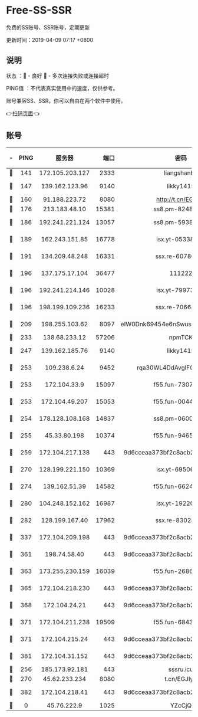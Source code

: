 # Free-SS-SSR

免费的SS账号、SSR账号，定期更新

更新时间：2019-04-09 07:17 +0800

## 说明

状态     ：🙂 - 良好 🙁 - 多次连接失败或连接超时

PING值   ：不代表真实使用中的速度，仅供参考。

账号兼容SS、SSR，你可以自由在两个软件中使用。

👉[扫码页面](https://liesauer.github.io/Free-SS-SSR/)👈

## 账号

|-|PING|服务器|端口|密码|加密方式|区域|
|:----:|:----:|:-----:|-----:|:----:|:----:|:----:|
|🙂|141|172.105.203.127|2333|liangshanbo|chacha20|JP|
|🙂|147|139.162.123.96|9140|likky1415|aes-256-cfb|JP|
|🙂|160|91.188.223.72|8080|http://t.cn/EGJIyrl|rc4-md5|RU|
|🙂|176|213.183.48.10|15381|ss8.pm-82487575|rc4-md5|RU|
|🙂|186|192.241.221.124|13057|ss8.pm-59380091|aes-256-cfb|US|
|🙂|189|162.243.151.85|16778|isx.yt-05338724|aes-256-cfb|US|
|🙂|191|134.209.48.248|16331|ssx.re-60780251|aes-256-cfb|US|
|🙂|196|137.175.17.104|36477|111222|aes-256-cfb|CN|
|🙂|196|192.241.214.146|10028|isx.yt-79973395|aes-256-cfb|US|
|🙂|196|198.199.109.236|16233|ssx.re-70668248|aes-256-cfb|US|
|🙂|209|198.255.103.62|8097|eIW0Dnk69454e6nSwuspv9DmS201tQ0D|aes-256-cfb|US|
|🙂|233|138.68.233.12|57206|npmTCK|rc4-md5|US|
|🙂|247|139.162.185.76|9140|likky1415|aes-256-cfb|DE|
|🙂|253|109.238.6.24|9452|rqa30WL4DdAvgIFG6Fs3znzTa|aes-256-cfb|FR|
|🙂|253|172.104.33.9|15097|f55.fun-73077519|aes-256-cfb|SG|
|🙂|253|172.104.49.207|15053|f55.fun-00442983|aes-256-cfb|SG|
|🙂|254|178.128.108.168|14837|ss8.pm-06000886|aes-256-cfb|SG|
|🙂|255|45.33.80.198|10374|f55.fun-94658580|aes-256-cfb|US|
|🙂|259|172.104.217.138|443|9d6cceaa373bf2c8acb22e60b6a58be6|aes-256-cfb|US|
|🙂|270|128.199.221.150|10369|isx.yt-69506615|aes-256-cfb|SG|
|🙂|274|139.162.51.39|14582|f55.fun-66240156|aes-256-cfb|SG|
|🙂|280|104.248.152.162|16987|isx.yt-19220154|aes-256-cfb|SG|
|🙂|282|128.199.167.40|17962|ssx.re-83028997|aes-256-cfb|SG|
|🙂|337|172.104.209.198|443|9d6cceaa373bf2c8acb22e60b6a58be6|aes-256-cfb|US|
|🙂|361|198.74.58.40|443|9d6cceaa373bf2c8acb22e60b6a58be6|aes-256-cfb|US|
|🙂|363|173.255.230.159|16039|f55.fun-26864065|aes-256-cfb|US|
|🙂|365|172.104.218.230|443|9d6cceaa373bf2c8acb22e60b6a58be6|aes-256-cfb|US|
|🙂|368|172.104.24.21|443|9d6cceaa373bf2c8acb22e60b6a58be6|aes-256-cfb|US|
|🙂|371|172.104.211.238|19509|f55.fun-68433460|aes-256-cfb|US|
|🙂|371|172.104.215.24|443|9d6cceaa373bf2c8acb22e60b6a58be6|aes-256-cfb|US|
|🙂|381|172.104.31.152|443|9d6cceaa373bf2c8acb22e60b6a58be6|aes-256-cfb|US|
|🙂|256|185.173.92.181|443|sssru.icu|rc4-md5|RU|
|🙂|270|45.62.233.234|8080|t.cn/EGJIyrl|rc4-md5|CA|
|🙂|382|172.104.218.41|443|9d6cceaa373bf2c8acb22e60b6a58be6|aes-256-cfb|US|
|🙁|0|45.76.222.9|1025|YZcCjQ|rc4-md5|JP|
